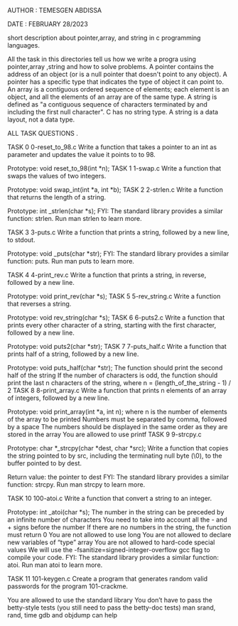 
AUTHOR : TEMESGEN ABDISSA

DATE : FEBRUARY 28/2023


short description about pointer,array, and string in c programming languages.

All the task in this directories tell us how we write a progra using pointer,array ,string and how to solve problems.
A pointer contains the address of an object (or is a null pointer that doesn't point to any object). A pointer has a specific type that indicates the type of object it can point to.
An array is a contiguous ordered sequence of elements; each element is an object, and all the elements of an array are of the same type.
A string is defined as "a contiguous sequence of characters terminated by and including the first null character". C has no string type. A string is a data layout, not a data type.

ALL TASK QUESTIONS .

TASK 0 0-reset_to_98.c Write a function that takes a pointer to an int as parameter and updates the value it points to to 98.

Prototype: void reset_to_98(int *n);
TASK 1 1-swap.c Write a function that swaps the values of two integers.

Prototype: void swap_int(int *a, int *b);
TASK 2 2-strlen.c Write a function that returns the length of a string.

Prototype: int _strlen(char *s);
FYI: The standard library provides a similar function: strlen. Run man strlen to learn more.

TASK 3 3-puts.c Write a function that prints a string, followed by a new line, to stdout.

Prototype: void _puts(char *str);
FYI: The standard library provides a similar function: puts. Run man puts to learn more.

TASK 4 4-print_rev.c Write a function that prints a string, in reverse, followed by a new line.

Prototype: void print_rev(char *s);
TASK 5 5-rev_string.c Write a function that reverses a string.

Prototype: void rev_string(char *s);
TASK 6 6-puts2.c Write a function that prints every other character of a string, starting with the first character, followed by a new line.

Prototype: void puts2(char *str);
TASK 7 7-puts_half.c Write a function that prints half of a string, followed by a new line.

Prototype: void puts_half(char *str);
The function should print the second half of the string
If the number of characters is odd, the function should print the last n characters of the string, where n = (length_of_the_string - 1) / 2
TASK 8 8-print_array.c Write a function that prints n elements of an array of integers, followed by a new line.

Prototype: void print_array(int *a, int n);
where n is the number of elements of the array to be printed
Numbers must be separated by comma, followed by a space
The numbers should be displayed in the same order as they are stored in the array
You are allowed to use printf
TASK 9 9-strcpy.c

Prototype: char *_strcpy(char *dest, char *src);
Write a function that copies the string pointed to by src, including the terminating null byte (\0), to the buffer pointed to by dest.

Return value: the pointer to dest
FYI: The standard library provides a similar function: strcpy. Run man strcpy to learn more.

TASK 10 100-atoi.c Write a function that convert a string to an integer.

Prototype: int _atoi(char *s);
The number in the string can be preceded by an infinite number of characters
You need to take into account all the - and + signs before the number
If there are no numbers in the string, the function must return 0
You are not allowed to use long
You are not allowed to declare new variables of “type” array
You are not allowed to hard-code special values
We will use the -fsanitize=signed-integer-overflow gcc flag to compile your code.
FYI: The standard library provides a similar function: atoi. Run man atoi to learn more.

TASK 11 101-keygen.c Create a program that generates random valid passwords for the program 101-crackme.

You are allowed to use the standard library
You don’t have to pass the betty-style tests (you still need to pass the betty-doc tests)
man srand, rand, time
gdb and objdump can help
